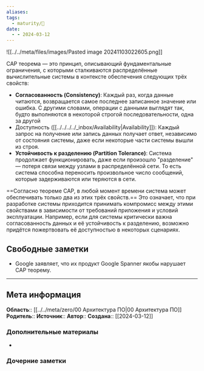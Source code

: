 ```yaml
---
aliases: 
tags:
  - maturity/🌱
date:
  - - 2024-03-12
---
```

![[../../meta/files/images/Pasted image 20241103022605.png]]

CAP теорема — это принцип, описывающий фундаментальные ограничения, с которыми сталкиваются распределённые вычислительные системы в контексте обеспечения следующих трёх свойств:
- **Согласованность (Consistency)**: Каждый раз, когда данные читаются, возвращается самое последнее записанное значение или ошибка. С другими словами, операции с данными выглядят так, будто выполняются в некоторой строгой последовательности, одна за другой
- Доступность ([[../../../../_inbox/Availability|Availability]]): Каждый запрос на получение или запись данных получает ответ, независимо от состояния системы, даже если некоторые части системы вышли из строя.
- **Устойчивость к разделению (Partition Tolerance)**: Система продолжает функционировать, даже если произошло "разделение" — потеря связи между узлами в распределённой сети. То есть система способна переносить произвольное число сообщений, которые задерживаются или теряются в сети.

==Согласно теореме CAP, в любой момент времени система может обеспечивать только два из этих трёх свойств.== Это означает, что при разработке системы приходится принимать компромисс между этими свойствами в зависимости от требований приложения и условий эксплуатации. Например, если для системы критически важна согласованность данных и её устойчивость к разделению, возможно придётся пожертвовать её доступностью в некоторых сценариях.
## Свободные заметки
- Google заявляет, что их продукт Google Spanner якобы нарушает CAP теорему.
***
## Мета информация
**Область**:: [[../../meta/zero/00 Архитектура ПО|00 Архитектура ПО]]
**Родитель**:: 
**Источник**:: 
**Автор**:: 
**Создана**:: [[2024-03-12]]
### Дополнительные материалы
- 
### Дочерние заметки
<!-- QueryToSerialize: LIST FROM [[]] WHERE contains(Родитель, this.file.link) or contains(parents, this.file.link) -->
